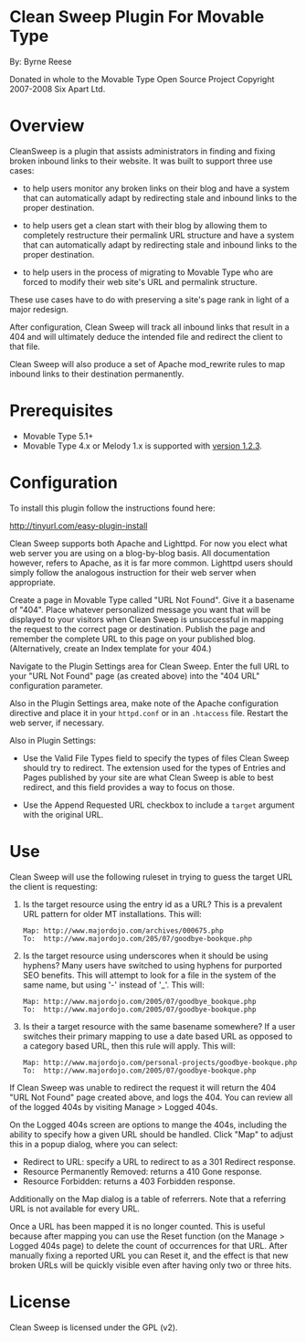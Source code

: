 # Clean Sweep Plugin For Movable Type

By: Byrne Reese <byrne at majordojo dot com>

Donated in whole to the Movable Type Open Source Project
Copyright 2007-2008 Six Apart Ltd. 

# Overview

CleanSweep is a plugin that assists administrators in finding and fixing
broken inbound links to their website. It was built to support three use
cases:

* to help users monitor any broken links on their blog and have a system that
  can automatically adapt by redirecting stale and inbound links to the proper
  destination.

* to help users get a clean start with their blog by allowing them to
  completely restructure their permalink URL structure and have a system that
  can automatically adapt by redirecting stale and inbound links to the proper
  destination.

* to help users in the process of migrating to Movable Type who are forced to
  modify their web site's URL and permalink structure.

These use cases have to do with preserving a site's page rank in light of a
major redesign.

After configuration, Clean Sweep will track all inbound links that result in a
404 and will ultimately deduce the intended file and redirect the client to
that file.

Clean Sweep will also produce a set of Apache mod_rewrite rules to map inbound
links to their destination permanently.


# Prerequisites

* Movable Type 5.1+
* Movable Type 4.x or Melody 1.x is supported with
  [version 1.2.3](https://github.com/endevver/mt-plugin-cleansweep/tags).


# Configuration

To install this plugin follow the instructions found here:

http://tinyurl.com/easy-plugin-install

Clean Sweep supports both Apache and Lighttpd. For now you elect what web
server you are using on a blog-by-blog basis. All documentation however,
refers to Apache, as it is far more common. Lighttpd users should simply
follow the analogous instruction for their web server when appropriate.

Create a page in Movable Type called "URL Not Found". Give it a basename of
"404". Place whatever personalized message you want that will be displayed to
your visitors when Clean Sweep is unsuccessful in mapping the request to the
correct page or destination. Publish the page and remember the complete URL to
this page on your published blog. (Alternatively, create an Index template for
your 404.)

Navigate to the Plugin Settings area for Clean Sweep. Enter the full URL to
your "URL Not Found" page (as created above) into the "404 URL" configuration
parameter.

Also in the Plugin Settings area, make note of the Apache configuration
directive and place it in your `httpd.conf` or in an `.htaccess` file. Restart
the web server, if necessary.

Also in Plugin Settings:

* Use the Valid File Types field to specify the types of files Clean Sweep
  should try to redirect. The extension used for the types of Entries and Pages
  published by your site are what Clean Sweep is able to best redirect, and this
  field provides a way to focus on those.

* Use the Append Requested URL checkbox to include a `target` argument with the
  original URL.

# Use

Clean Sweep will use the following ruleset in trying to guess the target URL
the client is requesting:

1. Is the target resource using the entry id as a URL? This is a prevalent URL
pattern for older MT installations. This will:

       Map: http://www.majordojo.com/archives/000675.php
       To:  http://www.majordojo.com/205/07/goodbye-bookque.php

2. Is the target resource using underscores when it should be using hyphens?
Many users have switched to using hyphens for purported SEO benefits. This
will attempt to look for a file in the system of the same name, but using '-'
instead of '_'. This will:

       Map: http://www.majordojo.com/2005/07/goodbye_bookque.php
       To:  http://www.majordojo.com/2005/07/goodbye-bookque.php

3. Is their a target resource with the same basename somewhere? If a user
switches their primary mapping to use a date based URL as opposed to a
category based URL, then this rule will apply. This will:

       Map: http://www.majordojo.com/personal-projects/goodbye-bookque.php
       To:  http://www.majordojo.com/2005/07/goodbye-bookque.php

If Clean Sweep was unable to redirect the request it will return the 404 "URL
Not Found" page created above, and logs the 404. You can review all of the
logged 404s by visiting Manage > Logged 404s.

On the Logged 404s screen are options to mange the 404s, including the ability
to specify how a given URL should be handled. Click "Map" to adjust this in a
popup dialog, where you can select:

* Redirect to URL: specify a URL to redirect to as a 301 Redirect response.
* Resource Permanently Removed: returns a 410 Gone response.
* Resource Forbidden: returns a 403 Forbidden response.

Additionally on the Map dialog is a table of referrers. Note that a referring
URL is not available for every URL.

Once a URL has been mapped it is no longer counted. This is useful because
after mapping you can use the Reset function (on the Manage > Logged 404s
page) to delete the count of occurrences for that URL. After manually fixing a
reported URL you can Reset it, and the effect is that new broken URLs will be
quickly visible even after having only two or three hits.



# License

Clean Sweep is licensed under the GPL (v2).

